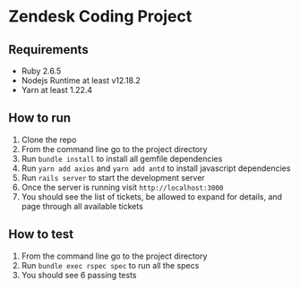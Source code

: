 # Zendesk Coding Project

## Requirements
- Ruby 2.6.5
- Nodejs Runtime at least v12.18.2
- Yarn at least 1.22.4

## How to run
1. Clone the repo
2. From the command line go to the project directory
3. Run `bundle install` to install all gemfile dependencies
4. Run `yarn add axios` and `yarn add antd` to install javascript dependencies
5. Run `rails server` to start the development server
6. Once the server is running visit `http://localhost:3000`
7. You should see the list of tickets, be allowed to expand for details, and page through all available tickets

## How to test
1. From the command line go to the project directory
2. Run `bundle exec rspec spec` to run all the specs
3. You should see 6 passing tests
